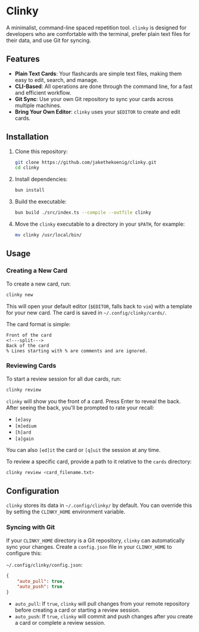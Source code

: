 # Clinky

A minimalist, command-line spaced repetition tool. `clinky` is designed for developers who are comfortable with the terminal, prefer plain text files for their data, and use Git for syncing.

## Features

-   **Plain Text Cards**: Your flashcards are simple text files, making them easy to edit, search, and manage.
-   **CLI-Based**: All operations are done through the command line, for a fast and efficient workflow.
-   **Git Sync**: Use your own Git repository to sync your cards across multiple machines.
-   **Bring Your Own Editor**: `clinky` uses your `$EDITOR` to create and edit cards.

## Installation

1.  Clone this repository:
    ```sh
    git clone https://github.com/jakethekoenig/clinky.git
    cd clinky
    ```
2.  Install dependencies:
    ```sh
    bun install
    ```
3.  Build the executable:
    ```sh
    bun build ./src/index.ts --compile --outfile clinky
    ```
4.  Move the `clinky` executable to a directory in your `$PATH`, for example:
    ```sh
    mv clinky /usr/local/bin/
    ```

## Usage

### Creating a New Card

To create a new card, run:
```sh
clinky new
```
This will open your default editor (`$EDITOR`, falls back to `vim`) with a template for your new card. The card is saved in `~/.config/clinky/cards/`.

The card format is simple:
```
Front of the card
<!---split--->
Back of the card
% Lines starting with % are comments and are ignored.
```

### Reviewing Cards

To start a review session for all due cards, run:
```sh
clinky review
```
`clinky` will show you the front of a card. Press Enter to reveal the back. After seeing the back, you'll be prompted to rate your recall:

-   `[e]asy`
-   `[m]edium`
-   `[h]ard`
-   `[a]gain`

You can also `[ed]it` the card or `[q]uit` the session at any time.

To review a specific card, provide a path to it relative to the `cards` directory:
```sh
clinky review <card_filename.txt>
```

## Configuration

`clinky` stores its data in `~/.config/clinky/` by default. You can override this by setting the `CLINKY_HOME` environment variable.

### Syncing with Git

If your `CLINKY_HOME` directory is a Git repository, `clinky` can automatically sync your changes. Create a `config.json` file in your `CLINKY_HOME` to configure this:

`~/.config/clinky/config.json`:
```json
{
    "auto_pull": true,
    "auto_push": true
}
```

-   `auto_pull`: If `true`, `clinky` will pull changes from your remote repository before creating a card or starting a review session.
-   `auto_push`: If `true`, `clinky` will commit and push changes after you create a card or complete a review session.
